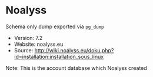 # Noalyss

Schema only dump exported via `pg_dump`

- Version: 7.2
- Website: noalyss.eu
- Source: http://wiki.noalyss.eu/doku.php?id=installation:installation_sous_linux

Note: This is the account database which Noalyss created
